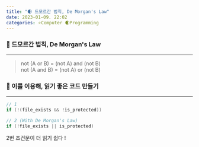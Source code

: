 ```yaml
---
title: "🌒 드모르간 법칙, De Morgan's Law"
date: 2023-01-09. 22:02
categories: ⭐Computer 🌒Programming
---
```


### 💎 드모르간 법칙, De Morgan's Law

---

> not (A or B) = (not A) and (not B)  
> not (A and B) = (not A) or (not B)  

### 💎 이를 이용해, 읽기 좋은 코드 만들기

---

```cs
// 1
if (!(file_exists && !is_protected))

// 2 (With De Morgan's Law)
if (!file_exists || is_protected)
```

2번 조건문이 더 읽기 쉽다 !  

